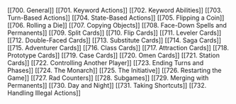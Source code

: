 [[700. General]]
[[701. Keyword Actions]]
[[702. Keyword Abilities]]
[[703. Turn-Based Actions]]
[[704. State-Based Actions]]
[[705. Flipping a Coin]]
[[706. Rolling a Die]]
[[707. Copying Objects]]
[[708. Face-Down Spells and Permanents]]
[[709. Split Cards]]
[[710. Flip Cards]]
[[711. Leveler Cards]]
[[712. Double-Faced Cards]]
[[713. Substitute Cards]]
[[714. Saga Cards]]
[[715. Adventurer Cards]]
[[716. Class Cards]]
[[717. Attraction Cards]]
[[718. Prototype Cards]]
[[719. Case Cards]]
[[720. Omen Cards]]
[[721. Station Cards]]
[[722. Controlling Another Player]]
[[723. Ending Turns and Phases]]
[[724. The Monarch]]
[[725. The Initiative]]
[[726. Restarting the Game]]
[[727. Rad Counters]]
[[728. Subgames]]
[[729. Merging with Permanents]]
[[730. Day and Night]]
[[731. Taking Shortcuts]]
[[732. Handling Illegal Actions]]
